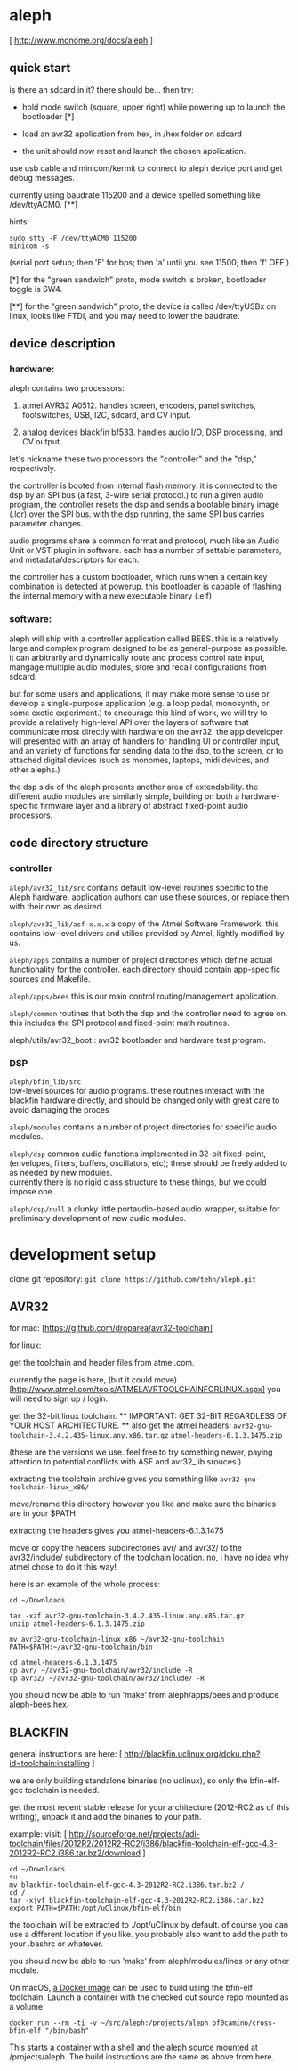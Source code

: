 # aleph

[ http://www.monome.org/docs/aleph ]

## quick start

is there an sdcard in it? there should be... then try:

- hold mode switch (square, upper right) while powering up to launch the bootloader [*]

- load an avr32 application from hex, in /hex folder on sdcard

- the unit should now reset and launch the chosen application. 

use usb cable and minicom/kermit to connect to aleph device port and get debug messages. 

currently using baudrate 115200 and a device spelled something like /dev/ttyACM0. [**] 

hints: 
```
sudo stty -F /dev/ttyACM0 115200
minicom -s
```
(serial port setup; then 'E' for bps; then 'a' until you see 11500; then 'f' OFF )


[*] for the "green sandwich" proto, mode switch is broken, bootloader toggle is SW4.

[**] for the "green sandwich" proto, the device is called /dev/ttyUSBx on linux, looks like FTDI,
and you may need to lower the baudrate.


## device description

### hardware:

aleph contains two processors:

1.	atmel AVR32 A0512.
	handles screen, encoders, panel switches, footswitches, USB, I2C, sdcard, and CV input.

2.	analog devices blackfin bf533.
	handles audio I/O, DSP processing, and CV output.

let's nickname these two processors the "controller" and the "dsp," respectively.

the controller is booted from internal flash memory.
it is connected to the dsp by an SPI bus (a fast, 3-wire serial protocol.)
to run a given audio program, the controller resets the dsp and sends a bootable binary image (.ldr) over the SPI bus.
with the dsp running, the same SPI bus carries parameter changes.

audio programs share a common format and protocol, much like an Audio Unit or VST plugin in software. 
each has a number of settable parameters, and metadata/descriptors for each.

the controller has a custom bootloader, which runs when a certain key combination is detected at powerup.
this bootloader is capable of flashing the internal memory with a new executable binary (.elf)


### software:

aleph will ship with a controller application called BEES. 
this is a relatively large and complex program designed to be as general-purpose as possible. 
it can arbitrarily and dynamically route and process control rate input, mangage multiple audio modules, 
store and recall configurations from sdcard.

but for some users and applications, it may make more sense to use or develop a single-purpose application 
(e.g. a loop pedal, monosynth, or some exotic experiment.) 
to encourage this kind of work, we will try to provide a relatively high-level API 
over the layers of software that communicate most directly with hardware on the avr32.
the app developer will presented with an array of handlers for handling UI or controller input, 
and an variety of functions for sending data to the dsp, to the screen, or to attached digital devices
(such as monomes, laptops, midi devices, and other alephs.)

the dsp side of the aleph presents another area of extendability. 
the different audio modules are similarly simple, 
building on both a hardware-specific firmware layer and a library of abstract fixed-point audio processors.


## code directory structure

### controller

`aleph/avr32_lib/src`
	contains default low-level routines specific to the Aleph hardware.
	application authors can use these sources, or replace them with their own as desired.

`aleph/avr32_lib/asf-x.x.x`
	a copy of the Atmel Software Framework.	
	this contains low-level drivers and utilies provided by Atmel, lightly modified by us.

`aleph/apps` 
	contains a number of project directories which define actual functionality for the controller.
	each directory should contain app-specific sources and Makefile.

`aleph/apps/bees`
	this is our main control routing/management application.

`aleph/common`
	routines that both the dsp and the controller need to agree on.
	this includes the SPI protocol and fixed-point math routines.

aleph/utils/avr32_boot  : 
	avr32 bootloader and hardware test program.

### DSP

`aleph/bfin_lib/src`	
	low-level sources for audio programs.
	these routines interact with the blackfin hardware directly, 
	and should be changed only with great care to avoid damaging the proces

`aleph/modules`
	contains a number of project directories for specific audio modules.
	
`aleph/dsp`
	common audio functions implemented in 32-bit fixed-point,
	(envelopes, filters, buffers, oscillators, etc);
	these should be freely added to as needed by new modules.	
	currently there is no rigid class structure to these things, but we could impose one.

`aleph/dsp/null`
	a clunky little portaudio-based audio wrapper, 
	suitable for preliminary development of new audio modules.



# development setup

clone git repository: 
`git clone https://github.com/tehn/aleph.git`



## AVR32

for mac:
[https://github.com/droparea/avr32-toolchain]

for linux:

get the toolchain and header files from atmel.com.

currently the page is here, (but it could move)
[http://www.atmel.com/tools/ATMELAVRTOOLCHAINFORLINUX.aspx]
you will need to sign up / login.

get the 32-bit linux toolchain. ** IMPORTANT: GET 32-BIT REGARDLESS OF YOUR HOST ARCHITECTURE. **  also get the atmel headers:
`avr32-gnu-toolchain-3.4.2.435-linux.any.x86.tar.gz`
`atmel-headers-6.1.3.1475.zip`

(these are the versions we use. feel free to try something newer, paying attention to potential conflicts with ASF and avr32_lib srouces.)

extracting the toolchain archive gives you something like 
`avr32-gnu-toolchain-linux_x86/`

move/rename this directory however you like and make sure the binaries are in your $PATH

extracting the headers gives you
atmel-headers-6.1.3.1475

move or copy the headers subdirectories avr/ and avr32/ to the avr32/include/ subdirectory of the toolchain location.
no, i have no idea why atmel chose to do it this way!

here is an example of the whole process:


```
cd ~/Downloads

tar -xzf avr32-gnu-toolchain-3.4.2.435-linux.any.x86.tar.gz
unzip atmel-headers-6.1.3.1475.zip

mv avr32-gnu-toolchain-linux_x86 ~/avr32-gnu-toolchain
PATH=$PATH:~/avr32-gnu-toolchain/bin

cd atmel-headers-6.1.3.1475
cp avr/ ~/avr32-gnu-toolchain/avr32/include -R
cp avr32/ ~/avr32-gnu-toolchain/avr32/include/ -R
```

you should now be able to run 'make' from aleph/apps/bees and produce aleph-bees.hex.

## BLACKFIN

general instructions are here:
[ http://blackfin.uclinux.org/doku.php?id=toolchain:installing ]

we are only building standalone binaries (no uclinux), so only the bfin-elf-gcc toolchain is needed. 

get the most recent stable release for your architecture (2012-RC2 as of this writing), unpack it and add the binaries to your path. 

example: 
visit: [ http://sourceforge.net/projects/adi-toolchain/files/2012R2/2012R2-RC2/i386/blackfin-toolchain-elf-gcc-4.3-2012R2-RC2.i386.tar.bz2/download ]

```
cd ~/Downloads
su
mv blackfin-toolchain-elf-gcc-4.3-2012R2-RC2.i386.tar.bz2 /
cd /
tar -xjvf blackfin-toolchain-elf-gcc-4.3-2012R2-RC2.i386.tar.bz2
export PATH=$PATH:/opt/uClinux/bfin-elf/bin
```

the toolchain will be extracted to ./opt/uClinux by default.
of course you can use a different location if you like.
you probably also want to add the path to your .bashrc or whatever.

you should now be able to run 'make' from aleph/modules/lines or any other module.

On macOS, [a Docker image](https://hub.docker.com/r/pf0camino/cross-bfin-elf/) can be used to build using the bfin-elf toolchain. Launch a container with the checked out source repo mounted as a volume

`docker run --rm -ti -v ~/src/aleph:/projects/aleph pf0camino/cross-bfin-elf "/bin/bash"`

This starts a container with a shell and the aleph source mounted at /projects/aleph. The build instructions are the same as above from here.